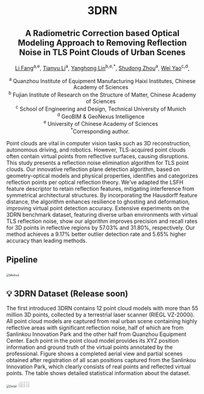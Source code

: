 <h1 align="center"> <p> 3DRN</p></h1>

<h2 align="center"> A Radiometric Correction based Optical Modeling Approach to Removing Reflection Noise in TLS Point Clouds of Urban Scenes</h2>

<p align="center">
<a href="" target="_blank">Li Fang</a><sup>a,e</sup>, 
<a href="" target="_blank">Tianyu Li</a><sup>a</sup>,
<a href="" target="_blank">Yanghong Lin</a><sup>b,e,*</sup>, 
<a href="" target="_blank">Shudong Zhou</a><sup>a</sup>,
<a href="" target="_blank">Wei Yao</a><sup>c,d</sup>,
</p>

<p align="center">
<sup>a</sup> Quanzhou Institute of Equipment Manufacturing Haixi Institutes, Chinese Academy of Sciences&nbsp;&nbsp; <br>
<sup>b</sup> Fujian Institute of Research on the Structure of Matter, Chinese Academy of Sciences&nbsp;&nbsp; <br>
<sup>c</sup> School of Engineering and Design, Technical University of Munich&nbsp;&nbsp; <br>
<sup>d</sup> GeoBIM & GeoNexus Intelligence&nbsp;&nbsp; <br>
<sup>e</sup> University of Chinese Academy of Sciences&nbsp;&nbsp; <br>
<sup>*</sup>Corresponding author. &nbsp;&nbsp; 
</p>

 Point clouds are vital in computer vision tasks such as 3D reconstruction, autonomous driving, and
robotics. However, TLS-acquired point clouds often contain virtual points from reflective surfaces, causing disruptions. This study presents a reflection noise elimination algorithm for TLS point clouds. Our innovative reflection
plane detection algorithm, based on geometry-optical models and physical properties, identifies and categorizes reflection points per optical reflection theory. We’ve adapted the LSFH feature descriptor to retain reflection features,
mitigating interference from symmetrical architectural structures. By incorporating the Hausdorff feature distance,
the algorithm enhances resilience to ghosting and deformation, improving virtual point detection accuracy. Extensive
experiments on the 3DRN benchmark dataset, featuring diverse urban environments with virtual TLS reflection noise,
show our algorithm improves precision and recall rates for 3D points in reflective regions by 57.03% and 31.80%,
respectively. Our method achieves a 9.17% better outlier detection rate and 5.65% higher accuracy than leading methods.

## Pipeline
<img src="model/overview .jpg" alt="Method" style="zoom:50%;">

## 💡 3DRN Dataset (Release soon)
The first introduced 3DRN contains 12 point cloud models with more than 55 million 3D points, collected by a terrestrial laser scanner (RIEGL VZ-2000i). All point cloud models are captured from real urban scene containing highly reflective areas with significant reflection noise, half of which are from Sanlinkou Innovation Park and the other half from Quanzhou Equipment Center. Each point in the point cloud model provides its XYZ position information and ground truth of the virtual points annotated by the professional. Figure shows a completed aerial view and partial scenes obtained after registration of all scan positions captured from the Sanlinkou Innovation Park, which clearly consists of real points and reflected virtual points. The table shows detailed statistical information about the dataset. 

<img src="model/detail.jpg" alt="Detail" style="zoom:50%;">
<img src="model/Statistics.png" alt="Detail" width="100px" style="zoom:30%;">

